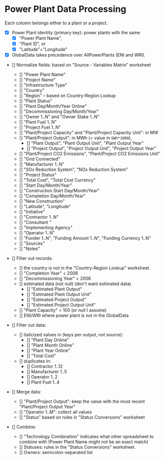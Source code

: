 # Power Plant Data Processing

Each column belongs either to a plant or a project.

* [x] Power Plant identity (primary key): power plants with the same 
	* [x] "Power Plant Name", 
	* [x] "Plant ID", or 
	* [x] "Latitude"+"Longitude"
* [x] GlobalData takes precedence over AllPowerPlants (ENI and WRI).
* [] Normalize fields: based on "Source - Variables Matrix" worksheet
	* [] "Power Plant Name"
	* [] "Project Name"
	* [] "Infrastructure Type"
	* [] "Country"
	* [] "Region" – based on Country-Region Lookup
	* [] "Plant Status"
	* [] "Plant Day/Month/Year Online"
	* [] "Decommissioning Day/Month/Year"
	* [] "Owner 1..N" and "Owner Stake 1..N"
	* [] "Plant Fuel 1..N"
	* [] "Project Fuel 1..N"
	* [] "Plant/Project Capacity" and "Plant/Project Capacity Unit": in MW
	* [] "Plant/Project Output": in MWh (= value in `GWh*1000`), 
		* [] "Plant Output", "Plant Output Unit", "Plant Output Year"
		* [] "Project Output", "Project Output Unit", "Project Output Year"
	* [] "Plant/Project CO2 Emissions", "Plant/Project CO2 Emissions Unit"
	* [] "Grid Connected"
	* [] "Manufacturer 1..N"
	* [] "SOx Reduction System", "NOx Reduction System"
	* [] "Project Status"
	* [] "Total Cost", "Total Cost Currency"
	* [] "Start Day/Month/Year"
	* [] "Construction Start Day/Month/Year"
	* [] "Completion Day/Month/Year"
	* [] "New Construction"
	* [] "Latitude", "Longitude"
	* [] "Initiative"
	* [] "Contractor 1..N"
	* [] "Consultant "
	* [] "Implementing Agency"
	* [] "Operator 1..N"
	* [] "Funder 1..N", "Funding Amount 1..N", "Funding Currency 1..N"
	* [] "Sources"
	* [] "Notes"

* [] Filter out records:
	* [] the country is not in the "Country-Region Lookup" worksheet.
	* [] "Completion Year" < 2006
	* [] "Decommissioning Year" < 2006
	* [] estimated data (not null) (don't want estimated data)
		* [] "Estimated Plant Output" 
		* [] "Estimated Plant Output Unit"
		* [] "Estimated Project Output" 
		* [] "Estimated Project Output Unit"
	* [] "Plant Capacity" < 100 (or null I assume)
	* [] ENI/WRI where power plant is not in the GlobalData
* [] Filter out data:
	* [] italicized values in (keys per output, not source):
		* [] "Plant Day Online"
		* [] "Plant Month Online"
		* [] "Plant Year Online"
		* [] "Total Cost"
	* [] duplicates in:
		* [] Contractor 1..12
		* [] Manufacturer 1..5
		* [] Operator 1..2
		* [] Plant Fuel 1..4
* [] Merge data:
	* [] "Plant/Project Output": keep the value with the most recent "Plant/Project Output Year"
	* [] "Operator 1..M": collect all values 
	* [] "Status" based on rules in "Status Conversions" worksheet
* [] Combine:
	* [] "Technology Combination" indicates what other spreadsheet to combine with
		(Power Plant Name might not be an exact match)
	* [] Statuses: rules in the "Status Conversions" worksheet.
	* [] Owners: semicolon-separated list
